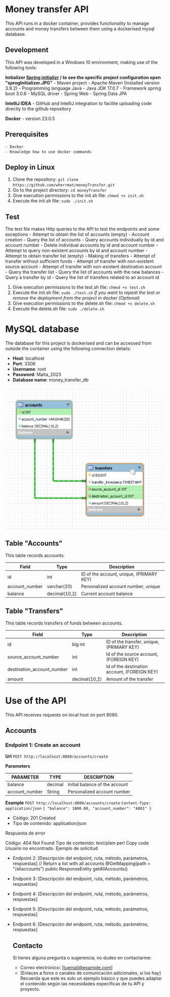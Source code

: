 # Money transfer API

This API runs in a docker container, provides functionality to manage
accounts and money transfers between them using a dockerised mysql database.

## Development
This API was developed in a Windows 10 environment, making use of the following tools:

**Initializer [Spring initializr](https://start.spring.io/) / to see the specific project configuration open "sprogInitializer.JPG"**
    - Maven project
        - Apache Maven (Installed version 3.9.2)
    - Programming language Java
        - Java JDK 17.0.7
    - Framework spring boot 3.0.6
        - MySQL driver
        - Spring Web
        - Spring Data JPA

**IntelliJ IDEA**
    - GitHub and IntelliJ integration to facilite uploading code directly to the github repository

**Docker**
    - version 23.0.5

## Prerequisites
    - Docker
    - Knowledge how to use docker commands

## Deploy in Linux
1. Clone the repository: `git clone https://github.com/wherrmat/moneyTransfer.git`
2. Go to the project directory: `cd moneyTransfer`
3. Give execution permissions to the init.sh file: `chmod +x init.sh`
4. Execute the init.sh file: `sudo ./init.sh`

## Test
The test file makes Http queries to the API to test the endpoints and some exceptions
    - Attempt to obtain the list of accounts (empty)
    - Account creation
    - Query the list of accounts
    - Query accounts individually by id and account number
    - Delete individual accounts by id and account number
    - Attempt to query non-existent accounts by id and account number
    - Attempt to obtain transfer list (empty)
    - Making of transfers
    - Attempt of transfer without sufficient funds
    - Attempt of transfer with non-existent source account
    - Attempt of transfer with non-existent destination account
    - Query the transfer list
    - Query the list of accounts with the new balances
    - Query a transfer by id
    - Query the list of transfers related to an account id

1. Give execution permissions to the test.sh file: `chmod +x test.sh`
2. Execute the init.sh file: `sudo ./test.sh`
   *If you want to repeat the test or remove the deployment from the project in docker (Optional)*
3. Give execution permissions to the delete.sh file: `chmod +x delete.sh`
4. Execute the delete.sh file: `sudo ./delete.sh`

# MySQL database
The database for this project is dockerised and can be accessed from outside the container
using the following connection details:
- **Host**: localhost
- **Port**: 3306
- **Username**: root
- **Password**: Malta_2023
- **Database name**: money_transfer_db

![Database diagram](/mysql_db/schema.png)

## Table "Accounts"
This table records accounts.

| Field          | Type          | Description                              |
|----------------|---------------|------------------------------------------|
| id             | int           | ID of the account, unique, (PRIMARY KEY) |
| account_number | varchar(20)   | Personalized account number, unique      |
| balance        | decimal(10,2) | Current account balance                  |

## Table "Transfers"
This table records transfers of funds between accounts.

| Field                      | Type          | Description                                  |
|----------------------------|---------------|----------------------------------------------|
| id                         | big int       | ID of the transfer, unique, (PRIMARY KEY)    |
| source_account_number      | int           | Id of the source account, (FOREIGN KEY)      |
| destination_account_number | int           | Id of the destination account, (FOREIGN KEY) | 
| amount                     | decimal(10,2) | Amount of the transfer                       |


# Use of the API
This API receives requests on local host on port 8080.

## Accounts

### Endpoint 1: Create an account

**Url**
`POST http://localhost:8080/accounts/create`

**Parameters**

| PARAMETER      | TYPE    | DESCRIPTION                    |
|----------------|---------|--------------------------------|
| balance        | decimal | Initial balance of the account |
| account_number | String  | Personalized account number    |

**Example**
`POST http://localhost:8080/accounts/create`
`Content-Type: application/json`
`{
    "balance": 1000.00,
    "account_number": "A001"
}`

- Código: 201 Created
- Tipo de contenido: application/json


Respuesta de error

Código: 404 Not Found
Tipo de contenido: text/plain
perl
Copy code
Usuario no encontrado.
Ejemplo de solicitud

- Endpoint 2: [Descripción del endpoint, ruta, método, parámetros, respuestas]
// Return a list with all accounts
@GetMapping(path = "/allaccounts")
public ResponseEntity<Object> getAllAccounts()

- Endpoint 3: [Descripción del endpoint, ruta, método, parámetros, respuestas]

- Endpoint 4: [Descripción del endpoint, ruta, método, parámetros, respuestas]

- Endpoint 5: [Descripción del endpoint, ruta, método, parámetros, respuestas]

- Endpoint 6: [Descripción del endpoint, ruta, método, parámetros, respuestas]


## Contacto

Si tienes alguna pregunta o sugerencia, no dudes en contactarme:

- Correo electrónico: [tuemail@example.com]
- [Enlaces a foros o canales de comunicación adicionales, si los hay]
Recuerda que este es solo un ejemplo básico y que puedes adaptar el contenido según las necesidades específicas de tu API y proyecto.






